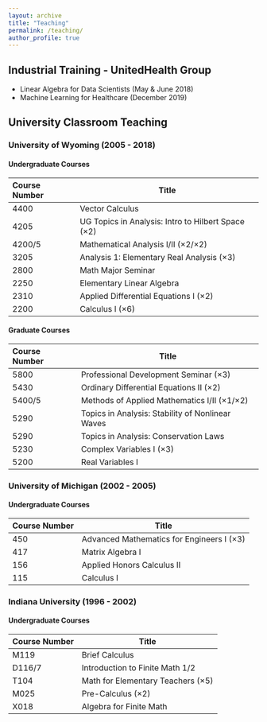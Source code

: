```yaml
---
layout: archive
title: "Teaching"
permalink: /teaching/
author_profile: true
---
```


## Industrial Training - UnitedHealth Group
- Linear Algebra for Data Scientists (May & June 2018) 
- Machine Learning for Healthcare (December 2019)

## University Classroom Teaching  
### University of Wyoming (2005 - 2018)
#### Undergraduate Courses

| Course Number | Title |
| :--------- | --------- |
| 4400 | Vector Calculus |
| 4205 | UG Topics in Analysis: Intro to Hilbert Space (×2) |
| 4200/5 |  Mathematical Analysis I/II (×2/×2) |
| 3205  | Analysis 1: Elementary Real Analysis (×3) |
| 2800 |  Math Major Seminar |
| 2250 | Elementary Linear Algebra |
| 2310 | Applied Differential Equations I (×2) |
| 2200  | Calculus I (×6) |


#### Graduate Courses

| Course Number | Title |
| :--------- | --------- |
| 5800 | Professional Development Seminar (×3) |
| 5430 |  Ordinary Differential Equations II (×2) |
| 5400/5 | Methods of Applied Mathematics I/II (×1/×2) |
| 5290 | Topics in Analysis: Stability of Nonlinear Waves | 
| 5290 |  Topics in Analysis: Conservation Laws |
| 5230 |  Complex Variables I (×3) |
| 5200 |  Real Variables I | 

### University of Michigan (2002 - 2005)
#### Undergraduate Courses

| Course Number | Title |
| :--------- | --------- |
| 450 | Advanced Mathematics for Engineers I (×3) |
| 417 | Matrix Algebra I |
| 156 | Applied Honors Calculus II |
| 115 | Calculus I |

### Indiana University (1996 - 2002)
#### Undergraduate Courses

| Course Number | Title | 
| :----- | ----- | 
| M119 | Brief Calculus |
| D116/7 | Introduction to Finite Math 1/2 
| T104 | Math for Elementary Teachers (×5) |
| M025 | Pre-Calculus (×2) |
| X018 | Algebra for Finite Math |
